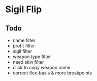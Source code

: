 # Sigil Flip

## Todo

- name filter
- profit filter
- sigil filter
- weapon type filter
- need skin filter
- click to copy weapon name
- correct flex-basis & more breakpoints

